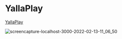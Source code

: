 # YallaPlay

[YallaPlay]("https://www.yallaplay.com/")

![screencapture-localhost-3000-2022-02-13-11_06_50](https://user-images.githubusercontent.com/47411494/153740949-a7a88a50-5aac-40af-97f9-c62b67016a20.png)
